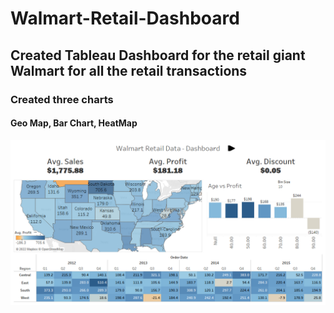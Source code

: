 # Walmart-Retail-Dashboard

## Created Tableau Dashboard for the retail giant Walmart for all the retail transactions
### Created three charts 
#### Geo Map, Bar Chart, HeatMap
![alt text](https://github.com/sanjay-gitwork/Walmart-Retail-Dashboard/blob/master/Dashboard.png)
